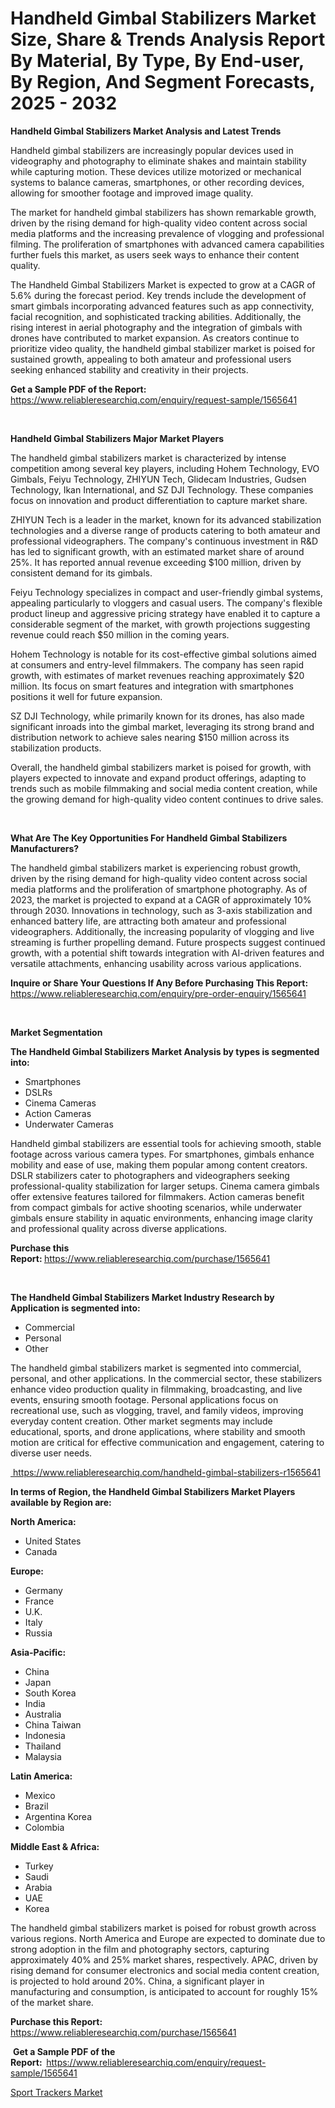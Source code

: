 <p><h1>Handheld Gimbal Stabilizers Market Size, Share & Trends Analysis Report By Material, By Type, By End-user, By Region, And Segment Forecasts, 2025 - 2032</h1></p><p><strong>Handheld Gimbal Stabilizers Market Analysis and Latest Trends</strong></p>
<p><p>Handheld gimbal stabilizers are increasingly popular devices used in videography and photography to eliminate shakes and maintain stability while capturing motion. These devices utilize motorized or mechanical systems to balance cameras, smartphones, or other recording devices, allowing for smoother footage and improved image quality. </p><p>The market for handheld gimbal stabilizers has shown remarkable growth, driven by the rising demand for high-quality video content across social media platforms and the increasing prevalence of vlogging and professional filming. The proliferation of smartphones with advanced camera capabilities further fuels this market, as users seek ways to enhance their content quality.</p><p>The Handheld Gimbal Stabilizers Market is expected to grow at a CAGR of 5.6% during the forecast period. Key trends include the development of smart gimbals incorporating advanced features such as app connectivity, facial recognition, and sophisticated tracking abilities. Additionally, the rising interest in aerial photography and the integration of gimbals with drones have contributed to market expansion. As creators continue to prioritize video quality, the handheld gimbal stabilizer market is poised for sustained growth, appealing to both amateur and professional users seeking enhanced stability and creativity in their projects.</p></p>
<p><strong>Get a Sample PDF of the Report:&nbsp;</strong> <a href="https://www.reliableresearchiq.com/enquiry/request-sample/1565641?utm_campaign=2927&utm_medium=2&utm_source=Github&utm_content=ia&utm_term=04042025&utm_id=handheld-gimbal-stabilizers">https://www.reliableresearchiq.com/enquiry/request-sample/1565641</a></p>
<p>&nbsp;</p>
<p><strong>Handheld Gimbal Stabilizers Major Market Players</strong></p>
<p><p>The handheld gimbal stabilizers market is characterized by intense competition among several key players, including Hohem Technology, EVO Gimbals, Feiyu Technology, ZHIYUN Tech, Glidecam Industries, Gudsen Technology, Ikan International, and SZ DJI Technology. These companies focus on innovation and product differentiation to capture market share.</p><p>ZHIYUN Tech is a leader in the market, known for its advanced stabilization technologies and a diverse range of products catering to both amateur and professional videographers. The company's continuous investment in R&D has led to significant growth, with an estimated market share of around 25%. It has reported annual revenue exceeding $100 million, driven by consistent demand for its gimbals.</p><p>Feiyu Technology specializes in compact and user-friendly gimbal systems, appealing particularly to vloggers and casual users. The company's flexible product lineup and aggressive pricing strategy have enabled it to capture a considerable segment of the market, with growth projections suggesting revenue could reach $50 million in the coming years.</p><p>Hohem Technology is notable for its cost-effective gimbal solutions aimed at consumers and entry-level filmmakers. The company has seen rapid growth, with estimates of market revenues reaching approximately $20 million. Its focus on smart features and integration with smartphones positions it well for future expansion.</p><p>SZ DJI Technology, while primarily known for its drones, has also made significant inroads into the gimbal market, leveraging its strong brand and distribution network to achieve sales nearing $150 million across its stabilization products.</p><p>Overall, the handheld gimbal stabilizers market is poised for growth, with players expected to innovate and expand product offerings, adapting to trends such as mobile filmmaking and social media content creation, while the growing demand for high-quality video content continues to drive sales.</p></p>
<p>&nbsp;</p>
<p><strong>What Are The Key Opportunities For Handheld Gimbal Stabilizers Manufacturers?</strong></p>
<p><p>The handheld gimbal stabilizers market is experiencing robust growth, driven by the rising demand for high-quality video content across social media platforms and the proliferation of smartphone photography. As of 2023, the market is projected to expand at a CAGR of approximately 10% through 2030. Innovations in technology, such as 3-axis stabilization and enhanced battery life, are attracting both amateur and professional videographers. Additionally, the increasing popularity of vlogging and live streaming is further propelling demand. Future prospects suggest continued growth, with a potential shift towards integration with AI-driven features and versatile attachments, enhancing usability across various applications.</p></p>
<p><strong>Inquire or Share Your Questions If Any Before Purchasing This Report:</strong> <a href="https://www.reliableresearchiq.com/enquiry/pre-order-enquiry/1565641?utm_campaign=2927&utm_medium=2&utm_source=Github&utm_content=ia&utm_term=04042025&utm_id=handheld-gimbal-stabilizers">https://www.reliableresearchiq.com/enquiry/pre-order-enquiry/1565641</a></p>
<p>&nbsp;</p>
<p><strong>Market Segmentation</strong></p>
<p><strong>The Handheld Gimbal Stabilizers Market Analysis by types is segmented into:</strong></p>
<p><ul><li>Smartphones</li><li>DSLRs</li><li>Cinema Cameras</li><li>Action Cameras</li><li>Underwater Cameras</li></ul></p>
<p><p>Handheld gimbal stabilizers are essential tools for achieving smooth, stable footage across various camera types. For smartphones, gimbals enhance mobility and ease of use, making them popular among content creators. DSLR stabilizers cater to photographers and videographers seeking professional-quality stabilization for larger setups. Cinema camera gimbals offer extensive features tailored for filmmakers. Action cameras benefit from compact gimbals for active shooting scenarios, while underwater gimbals ensure stability in aquatic environments, enhancing image clarity and professional quality across diverse applications.</p></p>
<p><strong>Purchase this Report:&nbsp;</strong><a href="https://www.reliableresearchiq.com/purchase/1565641?utm_campaign=2927&utm_medium=2&utm_source=Github&utm_content=ia&utm_term=04042025&utm_id=handheld-gimbal-stabilizers">https://www.reliableresearchiq.com/purchase/1565641</a></p>
<p>&nbsp;</p>
<p><strong>The Handheld Gimbal Stabilizers Market Industry Research by Application is segmented into:</strong></p>
<p><ul><li>Commercial</li><li>Personal</li><li>Other</li></ul></p>
<p><p>The handheld gimbal stabilizers market is segmented into commercial, personal, and other applications. In the commercial sector, these stabilizers enhance video production quality in filmmaking, broadcasting, and live events, ensuring smooth footage. Personal applications focus on recreational use, such as vlogging, travel, and family videos, improving everyday content creation. Other market segments may include educational, sports, and drone applications, where stability and smooth motion are critical for effective communication and engagement, catering to diverse user needs.</p></p>
<p><a href="https://www.reliableresearchiq.com/handheld-gimbal-stabilizers-r1565641?utm_campaign=2927&utm_medium=2&utm_source=Github&utm_content=ia&utm_term=04042025&utm_id=handheld-gimbal-stabilizers">&nbsp;https://www.reliableresearchiq.com/handheld-gimbal-stabilizers-r1565641</a></p>
<p><strong>In terms of Region, the Handheld Gimbal Stabilizers Market Players available by Region are:</strong></p>
<p>
    <p> <strong> North America: </strong>
        <ul>
            <li>United States</li>
            <li>Canada</li>
        </ul>
        </p> 
    <p> <strong> Europe: </strong>
        <ul>
            <li>Germany</li>
            <li>France</li>
            <li>U.K.</li>
            <li>Italy</li>
            <li>Russia</li>
        </ul>
        </p> 
    <p> <strong> Asia-Pacific: </strong>
        <ul>
            <li>China</li>
            <li>Japan</li>
            <li>South Korea</li>
            <li>India</li>
            <li>Australia</li>
            <li>China Taiwan</li>
            <li>Indonesia</li>
            <li>Thailand</li>
            <li>Malaysia</li>
        </ul>
        </p> 
    <p> <strong> Latin America: </strong>
        <ul>
            <li>Mexico</li>
            <li>Brazil</li>
            <li>Argentina Korea</li>
            <li>Colombia</li>
        </ul>
        </p> 
    <p> <strong> Middle East & Africa: </strong>
        <ul>
            <li>Turkey</li>
            <li>Saudi</li>
            <li>Arabia</li>
            <li>UAE</li>
            <li>Korea</li>
        </ul>
    </p>
    </p>
<p><p>The handheld gimbal stabilizers market is poised for robust growth across various regions. North America and Europe are expected to dominate due to strong adoption in the film and photography sectors, capturing approximately 40% and 25% market shares, respectively. APAC, driven by rising demand for consumer electronics and social media content creation, is projected to hold around 20%. China, a significant player in manufacturing and consumption, is anticipated to account for roughly 15% of the market share.</p></p>
<p><strong>Purchase this Report: </strong><a href="https://www.reliableresearchiq.com/purchase/1565641?utm_campaign=2927&utm_medium=2&utm_source=Github&utm_content=ia&utm_term=04042025&utm_id=handheld-gimbal-stabilizers">https://www.reliableresearchiq.com/purchase/1565641</a></p>
<p>&nbsp;<strong>Get a Sample PDF of the Report:&nbsp;&nbsp;</strong><a href="https://www.reliableresearchiq.com/enquiry/request-sample/1565641?utm_campaign=2927&utm_medium=2&utm_source=Github&utm_content=ia&utm_term=04042025&utm_id=handheld-gimbal-stabilizers">https://www.reliableresearchiq.com/enquiry/request-sample/1565641</a></p>
<p><strong></strong></p>
<p><p><a href="https://github.com/sapsaidamary/Market-Research-Report-List-1/blob/main/sport-trackers-market.md?utm_campaign=2927&utm_medium=2&utm_source=Github&utm_content=ia&utm_term=04042025&utm_id=handheld-gimbal-stabilizers">Sport Trackers Market</a></p></p>
